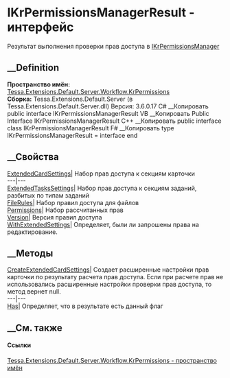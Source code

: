 # IKrPermissionsManagerResult - интерфейс
Результат выполнения проверки прав доступа в
[IKrPermissionsManager](T_Tessa_Extensions_Default_Server_Workflow_KrPermissions_IKrPermissionsManager.htm)
##  __Definition
 **Пространство имён:**
[Tessa.Extensions.Default.Server.Workflow.KrPermissions](N_Tessa_Extensions_Default_Server_Workflow_KrPermissions.htm)  
 **Сборка:** Tessa.Extensions.Default.Server (в
Tessa.Extensions.Default.Server.dll) Версия: 3.6.0.17
C# __Копировать
     public interface IKrPermissionsManagerResult
VB __Копировать
     Public Interface IKrPermissionsManagerResult
C++ __Копировать
     public interface class IKrPermissionsManagerResult
F# __Копировать
     type IKrPermissionsManagerResult = interface end
##  __Свойства
[ExtendedCardSettings](P_Tessa_Extensions_Default_Server_Workflow_KrPermissions_IKrPermissionsManagerResult_ExtendedCardSettings.htm)|
Набор прав доступа к секциям карточки  
---|---  
[ExtendedTasksSettings](P_Tessa_Extensions_Default_Server_Workflow_KrPermissions_IKrPermissionsManagerResult_ExtendedTasksSettings.htm)|
Набор прав доступа к секциям заданий, разбитых по типам заданий  
[FileRules](P_Tessa_Extensions_Default_Server_Workflow_KrPermissions_IKrPermissionsManagerResult_FileRules.htm)|
Набор правил доступа для файлов  
[Permissions](P_Tessa_Extensions_Default_Server_Workflow_KrPermissions_IKrPermissionsManagerResult_Permissions.htm)|
Набор рассчитанных прав  
[Version](P_Tessa_Extensions_Default_Server_Workflow_KrPermissions_IKrPermissionsManagerResult_Version.htm)|
Версия правил доступа  
[WithExtendedSettings](P_Tessa_Extensions_Default_Server_Workflow_KrPermissions_IKrPermissionsManagerResult_WithExtendedSettings.htm)|
Определяет, были ли запрошены права на редактирование.  
## __Методы
[CreateExtendedCardSettings](M_Tessa_Extensions_Default_Server_Workflow_KrPermissions_IKrPermissionsManagerResult_CreateExtendedCardSettings.htm)|
Создает расширенные настройки прав карточки по результату расчета прав
доступа. Если при расчете прав не использовались расширенные настройки
проверки прав доступа, то метод вернет null.  
---|---  
[Has](M_Tessa_Extensions_Default_Server_Workflow_KrPermissions_IKrPermissionsManagerResult_Has.htm)|
Определяет, что в результате есть данный флаг  
## __См. также
#### Ссылки
[Tessa.Extensions.Default.Server.Workflow.KrPermissions - пространство
имён](N_Tessa_Extensions_Default_Server_Workflow_KrPermissions.htm)
